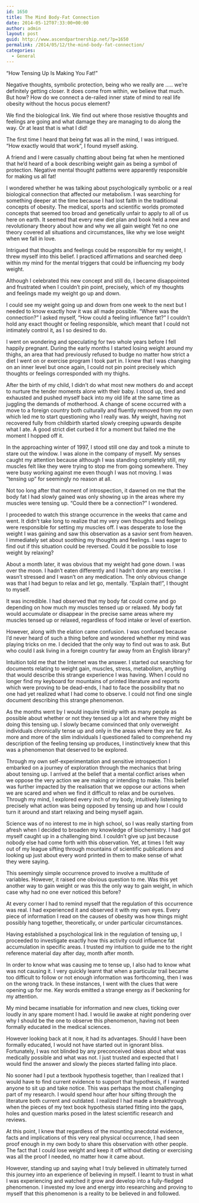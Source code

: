 ```yaml
---
id: 1650
title: The Mind Body-Fat Connection
date: 2014-05-12T07:33:00+00:00
author: admin
layout: post
guid: http://www.ascendpartnership.net/?p=1650
permalink: /2014/05/12/the-mind-body-fat-connection/
categories:
  - General
---
```

“How Tensing Up Is Making You Fat!”

Negative thoughts, symbolic protection, being who we really are &#8230;.. we’re definitely getting closer. It does come from within, we believe that much. But how? How do we connect a de-railed inner state of mind to real life obesity without the hocus pocus element?

We find the biological link. We find out where those resistive thoughts and feelings are going and what damage they are managing to do along the way. Or at least that is what I did!

The first time I heard that being fat was all in the mind, I was intrigued. “How exactly would that work”, I found myself asking.

A friend and I were casually chatting about being fat when he mentioned that he’d heard of a book describing weight gain as being a symbol of protection. Negative mental thought patterns were apparently responsible for making us all fat!

I wondered whether he was talking about psychologically symbolic or a real biological connection that affected our metabolism. I was searching for something deeper at the time because I had lost faith in the traditional concepts of obesity. The medical, sports and scientific worlds promoted concepts that seemed too broad and genetically unfair to apply to all of us here on earth. It seemed that every new diet plan and book held a new and revolutionary theory about how and why we all gain weight Yet no one theory covered all situations and circumstances, like why we lose weight when we fall in love.

Intrigued that thoughts and feelings could be responsible for my weight, I threw myself into this belief. I practiced affirmations and searched deep within my mind for the mental triggers that could be influencing my body weight.

Although I celebrated this new concept and still do, I became disappointed and frustrated when I couldn’t pin point, precisely, which of my thoughts and feelings made my weight go up and down.

I could see my weight going up and down from one week to the next but I needed to know exactly how it was all made possible. “Where was the connection?” I asked myself, “How could a feeling influence fat?” I couldn’t hold any exact thought or feeling responsible, which meant that I could not intimately control it, as I so desired to do.

I went on wondering and speculating for two whole years before I fell happily pregnant. During the early months I started losing weight around my thighs, an area that had previously refused to budge no matter how strict a diet I went on or exercise program I took part in. I knew that I was changing on an inner level but once again, I could not pin point precisely which thoughts or feelings corresponded with my thighs.

After the birth of my child, I didn’t do what most new mothers do and accept to nurture the tender moments alone with their baby. I stood up, tired and exhausted and pushed myself back into my old life at the same time as juggling the demands of motherhood. A change of scene occurred with a move to a foreign country both culturally and fluently removed from my own which led me to start questioning who I really was. My weight, having not recovered fully from childbirth started slowly creeping upwards despite what I ate. A good strict diet curbed it for a moment but failed me the moment I hopped off it.

In the approaching winter of 1997, I stood still one day and took a minute to stare out the window. I was alone in the company of myself. My senses caught my attention because although I was standing completely still, my muscles felt like they were trying to stop me from going somewhere. They were busy working against me even though I was not moving. I was “tensing up” for seemingly no reason at all.

Not too long after that moment of introspection, it dawned on me that the body fat I had slowly gained was only showing up in the areas where my muscles were tensing up. “Could there be a connection?” I wondered.

I proceeded to watch this strange occurrence in the weeks that came and went. It didn’t take long to realize that my very own thoughts and feelings were responsible for setting my muscles off. I was desperate to lose the weight I was gaining and saw this observation as a savior sent from heaven. I immediately set about soothing my thoughts and feelings. I was eager to find out if this situation could be reversed. Could it be possible to lose weight by relaxing?

About a month later, it was obvious that my weight had gone down. I was over the moon. I hadn’t eaten differently and I hadn’t done any exercise. I wasn’t stressed and I wasn’t on any medication. The only obvious change was that I had begun to relax and let go, mentally. “Explain that!”, I thought to myself.

It was incredible. I had observed that my body fat could come and go depending on how much my muscles tensed up or relaxed. My body fat would accumulate or disappear in the precise same areas where my muscles tensed up or relaxed, regardless of food intake or level of exertion.

However, along with the elation came confusion. I was confused because I’d never heard of such a thing before and wondered whether my mind was playing tricks on me. I decided that the only way to find out was to ask. But who could I ask living in a foreign country far away from an English library?

Intuition told me that the Internet was the answer. I started out searching for documents relating to weight gain, muscles, stress, metabolism, anything that would describe this strange experience I was having. When I could no longer find my keyboard for mountains of printed literature and reports which were proving to be dead-ends, I had to face the possibility that no one had yet realized what I had come to observe. I could not find one single document describing this strange phenomenon.

As the months went by I would inquire timidly with as many people as possible about whether or not they tensed up a lot and where they might be doing this tensing up. I slowly became convinced that only overweight individuals chronically tense up and only in the areas where they are fat. As more and more of the slim individuals I questioned failed to comprehend my description of the feeling tensing up produces, I instinctively knew that this was a phenomenon that deserved to be explored.

Through my own self-experimentation and sensitive introspection I embarked on a journey of exploration through the mechanics that bring about tensing up. I arrived at the belief that a mental conflict arises when we oppose the very action we are making or intending to make. This belief was further impacted by the realisation that we oppose our actions when we are scared and when we find it difficult to relax and be ourselves. Through my mind, I explored every inch of my body, intuitively listening to precisely what action was being opposed by tensing up and how I could turn it around and start relaxing and being myself again.

Science was of no interest to me in high school, so I was really starting from afresh when I decided to broaden my knowledge of biochemistry. I had got myself caught up in a challenging bind. I couldn’t give up just because nobody else had come forth with this observation. Yet, at times I felt way out of my league sifting through mountains of scientific publications and looking up just about every word printed in them to make sense of what they were saying.

This seemingly simple occurrence proved to involve a multitude of variables. However, it raised one obvious question to me. Was this yet another way to gain weight or was this the only way to gain weight, in which case why had no one ever noticed this before?

At every corner I had to remind myself that the regulation of this occurrence was real. I had experienced it and observed it with my own eyes. Every piece of information I read on the causes of obesity was how things might possibly hang together, theoretically, or under particular circumstances.

Having established a psychological link in the regulation of tensing up, I proceeded to investigate exactly how this activity could influence fat accumulation in specific areas. I trusted my intuition to guide me to the right reference material day after day, month after month.

In order to know what was causing me to tense up, I also had to know what was not causing it. I very quickly learnt that when a particular trail became too difficult to follow or not enough information was forthcoming, then I was on the wrong track. In these instances, I went with the clues that were opening up for me. Key words emitted a strange energy as if beckoning for my attention.

My mind became insatiable for information and new clues, ticking over loudly in any spare moment I had. I would lie awake at night pondering over why I should be the one to observe this phenomenon, having not been formally educated in the medical sciences.

However looking back at it now, it had its advantages. Should I have been formally educated, I would not have started out in ignorant bliss. Fortunately, I was not blinded by any preconceived ideas about what was medically possible and what was not. I just trusted and expected that I would find the answer and slowly the pieces started falling into place.

No sooner had I put a textbook hypothesis together, than I realized that I would have to find current evidence to support that hypothesis, if I wanted anyone to sit up and take notice. This was perhaps the most challenging part of my research. I would spend hour after hour sifting through the literature both current and outdated. I realized I had made a breakthrough when the pieces of my text book hypothesis started fitting into the gaps, holes and question marks posed in the latest scientific research and reviews.

At this point, I knew that regardless of the mounting anecdotal evidence, facts and implications of this very real physical occurrence, I had seen proof enough in my own body to share this observation with other people. The fact that I could lose weight and keep it off without dieting or exercising was all the proof I needed, no matter how it came about.

However, standing up and saying what I truly believed in ultimately turned this journey into an experience of believing in myself. I learnt to trust in what I was experiencing and watched it grow and develop into a fully-fledged phenomenon. I invested my love and energy into researching and proving to myself that this phenomenon is a reality to be believed in and followed.
